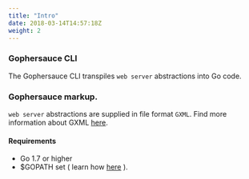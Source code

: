 ```yaml
---
title: "Intro"
date: 2018-03-14T14:57:18Z
weight: 2
---
```


### Gophersauce CLI

The Gophersauce CLI transpiles `web server` abstractions into Go code.

### Gophersauce markup.

`web server` abstractions are supplied in file format `GXML`. Find more information about GXML [here](/abstractions).

#### Requirements

+ Go 1.7 or higher
+ $GOPATH set ( learn how [here](https://learn-golang.com/) ).
